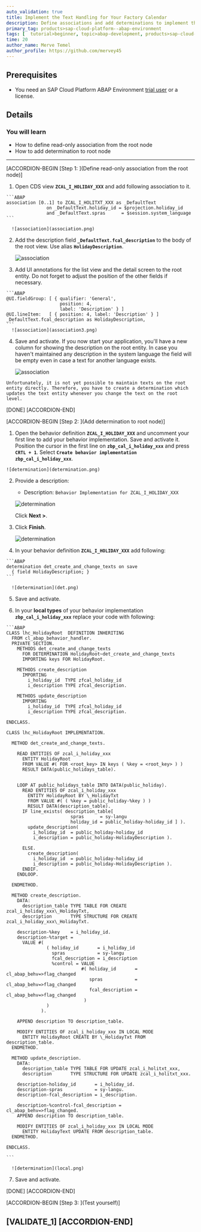 ```yaml
---
auto_validation: true
title: Implement the Text Handling for Your Factory Calendar
description: Define associations and add determinations to implement the text handling for your factory calendar.
primary_tag: products>sap-cloud-platform--abap-environment
tags: [  tutorial>beginner, topic>abap-development, products>sap-cloud-platform ]
time: 20
author_name: Merve Temel
author_profile: https://github.com/mervey45
---
```


## Prerequisites  
- You need an SAP Cloud Platform ABAP Environment [trial user](abap-environment-trial-onboarding) or a license.

## Details
### You will learn  
- How to define read-only association from the root node
- How to add determination to root node


---
[ACCORDION-BEGIN [Step 1: ](Define read-only association from the root node)]

  1. Open CDS view **`ZCAL_I_HOLIDAY_XXX`** and add following association to it.

    ```ABAP
    association [0..1] to ZCAL_I_HOLITXT_XXX as _DefaultText
                   on _DefaultText.holiday_id = $projection.holiday_id
                   and _DefaultText.spras      = $session.system_language
    ```

      ![association](association.png)

  2. Add the description field **`_DefaultText.fcal_description`** to the body of the root view. Use alias **`HolidayDescription`**.

      ![association](association2.png)

  3. Add UI annotations for the list view and the detail screen to the root entity. Do not forget to adjust the position of the other fields if necessary.

    ```ABAP
    @UI.fieldGroup: [ { qualifier: 'General',
                        position: 4,
                        label: 'Description' } ]
    @UI.lineItem:   [ { position: 4, label: 'Description' } ]
    _DefaultText.fcal_description as HolidayDescription,
    ```
      ![association](association3.png)

  4. Save and activate. If you now start your application, you'll have a new column for showing the description on the root entity. In case you haven't maintained any description in the system language the field will be empty even in case a text for another language exists.

      ![association](association4.png)

    Unfortunately, it is not yet possible to maintain texts on the root entity directly. Therefore, you have to create a determination which updates the text entity whenever you change the text on the root level.

[DONE]
[ACCORDION-END]

[ACCORDION-BEGIN [Step 2: ](Add determination to root node)]

  1. Open the behavior definition **`ZCAL_I_HOLIDAY_XXX`**  and uncomment your first line to add your behavior implementation. Save and activate it. Position the cursor in the first line on **`zbp_cal_i_holiday_xxx`** and press **`CRTL + 1`**. Select **`Create behavior implementation zbp_cal_i_holiday_xxx`**.

    ![determination](determination.png)

  2. Provide a description:
     - Description: `Behavior Implementation for ZCAL_I_HOLIDAY_XXX`

     ![determination](determination2.png)

     Click **Next >**.

  3. Click **Finish**.

      ![determination](determination3.png)

  4. In your behavior definition **`ZCAL_I_HOLIDAY_XXX`** add following:

    ```ABAP
    determination det_create_and_change_texts on save
      { field HolidayDescription; }
    ```

      ![determination](det.png)

  5. Save and activate.

  6. In your **local types** of your behavior implementation **`zbp_cal_i_holiday_xxx`** replace your code with following:

    ```ABAP
    CLASS lhc_HolidayRoot  DEFINITION INHERITING
      FROM cl_abap_behavior_handler.
      PRIVATE SECTION.
        METHODS det_create_and_change_texts
          FOR DETERMINATION HolidayRoot~det_create_and_change_texts
          IMPORTING keys FOR HolidayRoot.

        METHODS create_description
          IMPORTING
            i_holiday_id  TYPE zfcal_holiday_id
            i_description TYPE zfcal_description.

        METHODS update_description
          IMPORTING
            i_holiday_id  TYPE zfcal_holiday_id
            i_description TYPE zfcal_description.

    ENDCLASS.

    CLASS lhc_HolidayRoot IMPLEMENTATION.

      METHOD det_create_and_change_texts.

        READ ENTITIES OF zcal_i_holiday_xxx
          ENTITY HolidayRoot
          FROM VALUE #( FOR <root_key> IN keys ( %key = <root_key> ) )
          RESULT DATA(public_holidays_table).


        LOOP AT public_holidays_table INTO DATA(public_holiday).
          READ ENTITIES OF zcal_i_holiday_xxx
            ENTITY HolidayRoot BY \_HolidayTxt
            FROM VALUE #( ( %key = public_holiday-%key ) )
            RESULT DATA(description_table).
          IF line_exists( description_table[
                            spras      = sy-langu
                            holiday_id = public_holiday-holiday_id ] ).
            update_description(
              i_holiday_id  = public_holiday-holiday_id
              i_description = public_holiday-HolidayDescription ).

          ELSE.
            create_description(
              i_holiday_id  = public_holiday-holiday_id
              i_description = public_holiday-HolidayDescription ).
          ENDIF.
        ENDLOOP.

      ENDMETHOD.

      METHOD create_description.
        DATA:
          description_table TYPE TABLE FOR CREATE zcal_i_holiday_xxx\_HolidayTxt,
          description       TYPE STRUCTURE FOR CREATE zcal_i_holiday_xxx\_HolidayTxt.

        description-%key    = i_holiday_id.
        description-%target =
          VALUE #(
                   ( holiday_id       = i_holiday_id
                     spras            = sy-langu
                     fcal_description = i_description
                     %control = VALUE
                                #( holiday_id       = cl_abap_behv=>flag_changed
                                   spras            = cl_abap_behv=>flag_changed
                                   fcal_description = cl_abap_behv=>flag_changed
                                 )
                   )
                 ).

        APPEND description TO description_table.

        MODIFY ENTITIES OF zcal_i_holiday_xxx IN LOCAL MODE
          ENTITY HolidayRoot CREATE BY \_HolidayTxt FROM description_table.
      ENDMETHOD.

      METHOD update_description.
        DATA:
          description_table TYPE TABLE FOR UPDATE zcal_i_holitxt_xxx,
          description       TYPE STRUCTURE FOR UPDATE zcal_i_holitxt_xxx.

        description-holiday_id       = i_holiday_id.
        description-spras            = sy-langu.
        description-fcal_description = i_description.

        description-%control-fcal_description = cl_abap_behv=>flag_changed.
        APPEND description TO description_table.

        MODIFY ENTITIES OF zcal_i_holiday_xxx IN LOCAL MODE
          ENTITY HolidayText UPDATE FROM description_table.
      ENDMETHOD.

    ENDCLASS.

    ```

      ![determination](local.png)

  7. Save and activate.

[DONE]
[ACCORDION-END]

[ACCORDION-BEGIN [Step 3: ](Test yourself)]

[VALIDATE_1]
[ACCORDION-END]
---
